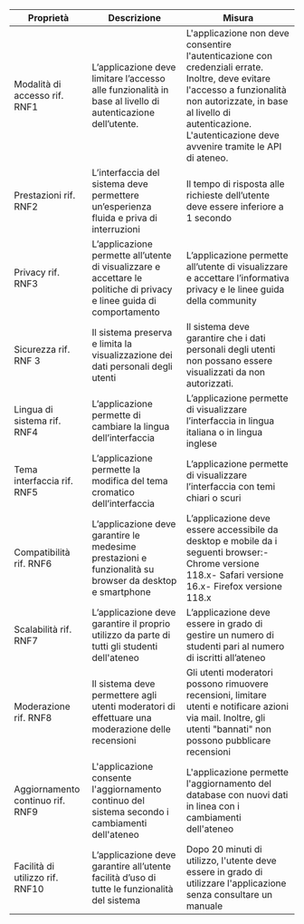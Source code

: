 | **Proprietà**                    | **Descrizione**                                                                                                       | **Misura**                                                                                                                                                                                                                                 |
| -------------------------------- | --------------------------------------------------------------------------------------------------------------------- | ------------------------------------------------------------------------------------------------------------------------------------------------------------------------------------------------------------------------------------------ |
| Modalità di accesso rif. RNF1    | L’applicazione deve limitare l’accesso alle funzionalità in base al livello di autenticazione dell’utente.            | L'applicazione non deve consentire l'autenticazione con credenziali errate. Inoltre, deve evitare l'accesso a funzionalità non autorizzate, in base al livello di autenticazione. L'autenticazione deve avvenire tramite le API di ateneo. |
| Prestazioni rif. RNF2            | L’interfaccia del sistema deve permettere un’esperienza fluida e priva di interruzioni                                | Il tempo di risposta alle richieste dell’utente deve essere inferiore a 1 secondo                                                                                                                                                          |
| Privacy rif. RNF3                | L’applicazione permette all’utente di visualizzare e accettare le politiche di privacy e linee guida di comportamento | L’applicazione permette all’utente di visualizzare e accettare l’informativa privacy e le linee guida della community                                                                                                                      |
| Sicurezza rif. RNF 3             | Il sistema preserva e limita la visualizzazione dei dati personali degli utenti                                       | Il sistema deve garantire che i dati personali degli utenti non possano essere visualizzati da non autorizzati.                                                                                                                            |
| Lingua di sistema rif. RNF4      | L’applicazione permette di cambiare la lingua dell’interfaccia                                                        | L’applicazione permette di visualizzare l’interfaccia in lingua italiana o in lingua inglese                                                                                                                                               |
| Tema interfaccia rif. RNF5       | L’applicazione permette la modifica del tema cromatico dell’interfaccia                                               | L’applicazione permette di visualizzare l’interfaccia con temi chiari o scuri                                                                                                                                                              |
| Compatibilità rif. RNF6          | L’applicazione deve garantire le medesime prestazioni e funzionalità su browser da desktop e smartphone               | L’applicazione deve essere accessibile da desktop e mobile da i seguenti browser:- Chrome versione 118.x- Safari versione 16.x- Firefox versione 118.x                                                                                  |
| Scalabilità rif. RNF7            | L’applicazione deve garantire il proprio utilizzo da parte di tutti gli studenti dell'ateneo                          | L’applicazione deve essere in grado di gestire un numero di studenti pari al numero di iscritti all’ateneo                                                                                                                                 |
| Moderazione rif. RNF8            | Il sistema deve permettere agli utenti moderatori di effettuare una moderazione delle recensioni                      | Gli utenti moderatori possono rimuovere recensioni, limitare utenti e notificare azioni via mail. Inoltre, gli utenti "bannati" non possono pubblicare recensioni                                                                          |
| Aggiornamento continuo rif. RNF9 | L'applicazione consente l'aggiornamento continuo del sistema secondo i cambiamenti dell'ateneo                        | L'applicazione permette l'aggiornamento del database con nuovi dati in linea con i cambiamenti dell'ateneo                                                                                                                                 |
| Facilità di utilizzo rif. RNF10  | L’applicazione deve garantire all’utente facilità d’uso di tutte le funzionalità del sistema                          | Dopo 20 minuti di utilizzo, l'utente deve essere in grado di utilizzare l'applicazione senza consultare un manuale                                                                                                                         |

